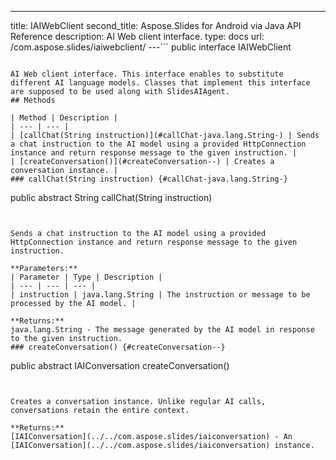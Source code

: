 ---
title: IAIWebClient
second_title: Aspose.Slides for Android via Java API Reference
description: AI Web client interface.
type: docs
url: /com.aspose.slides/iaiwebclient/
---```
public interface IAIWebClient
```

AI Web client interface. This interface enables to substitute different AI language models. Classes that implement this interface are supposed to be used along with SlidesAIAgent.
## Methods

| Method | Description |
| --- | --- |
| [callChat(String instruction)](#callChat-java.lang.String-) | Sends a chat instruction to the AI model using a provided HttpConnection instance and return response message to the given instruction. |
| [createConversation()](#createConversation--) | Creates a conversation instance. |
### callChat(String instruction) {#callChat-java.lang.String-}
```
public abstract String callChat(String instruction)
```


Sends a chat instruction to the AI model using a provided HttpConnection instance and return response message to the given instruction.

**Parameters:**
| Parameter | Type | Description |
| --- | --- | --- |
| instruction | java.lang.String | The instruction or message to be processed by the AI model. |

**Returns:**
java.lang.String - The message generated by the AI model in response to the given instruction.
### createConversation() {#createConversation--}
```
public abstract IAIConversation createConversation()
```


Creates a conversation instance. Unlike regular AI calls, conversations retain the entire context.

**Returns:**
[IAIConversation](../../com.aspose.slides/iaiconversation) - An [IAIConversation](../../com.aspose.slides/iaiconversation) instance.
